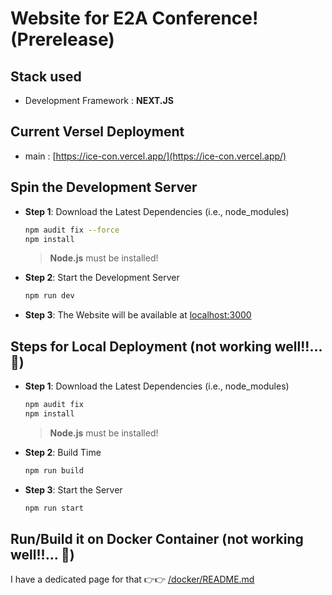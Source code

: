 # Website for E2A Conference! (Prerelease)

## Stack used

- Development Framework : **NEXT.JS**

## Current Versel Deployment

- main : [https://ice-con.vercel.app/](https://ice-con.vercel.app/)

## Spin the Development Server 

- **Step 1**: Download the Latest Dependencies (i.e., node_modules)

    ``` bash
    npm audit fix --force
    npm install
    ```
    > **Node.js** must be installed!

- **Step 2**: Start the Development Server 

    ``` bash
    npm run dev
    ```

- **Step 3**: The Website will be available at [localhost:3000](http://localhost:3000) 


## Steps for Local Deployment (not working well!!... 🤕)

- **Step 1**: Download the Latest Dependencies (i.e., node_modules)

    ``` bash
    npm audit fix
    npm install
    ```
    > **Node.js** must be installed!

- **Step 2**: Build Time

    ``` bash
    npm run build
    ```

- **Step 3**: Start the Server

    ``` bash
    npm run start
    ```

## Run/Build it on Docker Container (not working well!!... 🤕)

I have a dedicated page for that 👉👉 [/docker/README.md](https://github.com/thekarananand/ice_con/tree/main/docker)
